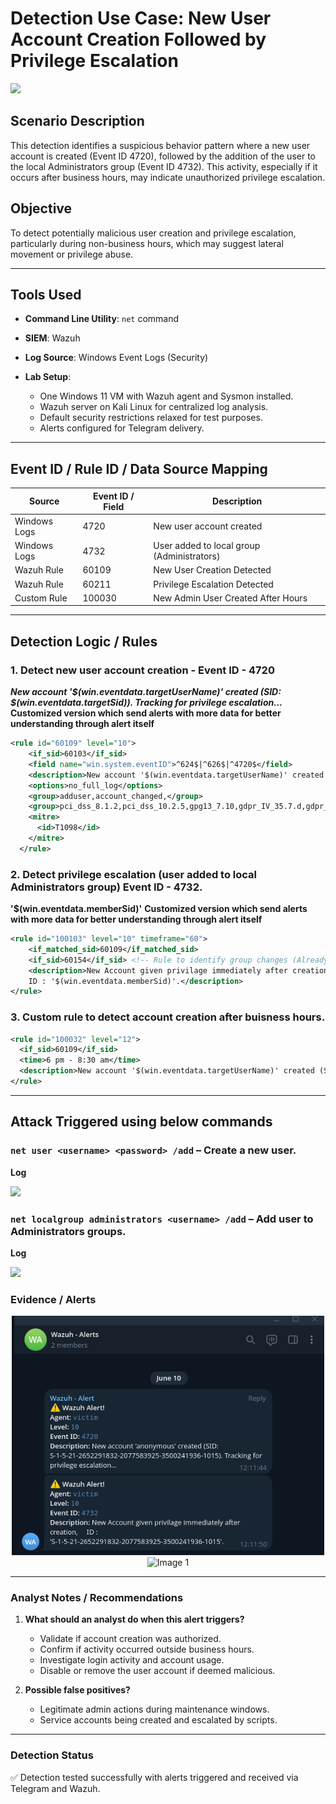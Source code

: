 # Detection Use Case: New User Account Creation Followed by Privilege Escalation
![](./assets/user_escalation.jpg)

## Scenario Description
This detection identifies a suspicious behavior pattern where a new user account is created (Event ID 4720), followed by the addition of the user to the local Administrators group (Event ID 4732). This activity, especially if it occurs after business hours, may indicate unauthorized privilege escalation.

## Objective
To detect potentially malicious user creation and privilege escalation, particularly during non-business hours, which may suggest lateral movement or privilege abuse.

---

## Tools Used
- **Command Line Utility**: `net` command

- **SIEM**: Wazuh
- **Log Source**: Windows Event Logs (Security)
- **Lab Setup**:
  - One Windows 11 VM with Wazuh agent and Sysmon installed.
  - Wazuh server on Kali Linux for centralized log analysis.
  - Default security restrictions relaxed for test purposes.
  - Alerts configured for Telegram delivery.

---

## Event ID / Rule ID / Data Source Mapping
| Source        | Event ID / Field | Description                              |
|---------------|------------------|------------------------------------------|
| Windows Logs  | 4720             | New user account created                 |
| Windows Logs  | 4732             | User added to local group (Administrators) |
| Wazuh Rule    | 60109            | New User Creation Detected               |
| Wazuh Rule    | 60211            | Privilege Escalation Detected            |
| Custom Rule   | 100030           | New Admin User Created After Hours       |

---

## Detection Logic / Rules

### 1. Detect new user account creation - Event ID - 4720
**_<description>New account '$(win.eventdata.targetUserName)' created (SID: $(win.eventdata.targetSid)). Tracking for privilege escalation...</description>_**
**Customized version which send alerts with more data for better understanding through alert itself**

```xml
<rule id="60109" level="10">
    <if_sid>60103</if_sid>
    <field name="win.system.eventID">^624$|^626$|^4720$</field>
    <description>New account '$(win.eventdata.targetUserName)' created (SID: $(win.eventdata.targetSid)). Tracking for privilege escalation...</description>
    <options>no_full_log</options>
    <group>adduser,account_changed,</group>
    <group>pci_dss_8.1.2,pci_dss_10.2.5,gpg13_7.10,gdpr_IV_35.7.d,gdpr_IV_32.2,hipaa_164.312.a.2.I,hipaa_164.312.a.2.II,hipaa_164.312.b,nist_800_53_AC.2,nist_800_53_IA.4,nist_800_53_AU.14,nist_800_53_AC.7,tsc_CC6.8,tsc_CC7.2,tsc_CC7.3,</group>
    <mitre>
      <id>T1098</id>
    </mitre>
  </rule>
```

### 2. Detect privilege escalation (user added to local Administrators group) Event ID - 4732.

**'$(win.eventdata.memberSid)'**
**Customized version which send alerts with more data for better understanding through alert itself**

```xml
<rule id="100103" level="10" timeframe="60">
    <if_matched_sid>60109</if_matched_sid>
    <if_sid>60154</if_sid> <!-- Rule to identify group changes (Already exist) -->
    <description>New Account given privilage immediately after creation,
    ID : '$(win.eventdata.memberSid)'.</description>
</rule>
```

### 3. Custom rule to detect account creation after buisness hours.

```xml
<rule id="100032" level="12">
  <if_sid>60109</if_sid>
  <time>6 pm - 8:30 am</time>
  <description>New account '$(win.eventdata.targetUserName)' created (SID: $(win.eventdata.targetSid)). After Buisness Hours</description>
</rule>
```

---

## Attack Triggered using below commands

### `net user <username> <password> /add` – Create a new user.

**Log** 

![](./assets/user_add_log.png)

   
### `net localgroup administrators <username> /add` – Add user to Administrators groups.

**Log**

![](./assets/privilage_given.pmg)
    


### Evidence / Alerts

<p align="center">
  <img src="./assets/user_telegram.png" alt="Image 1" width="500"/>
  <img src="./assets/priv_telegram.png" alt="Image 1" width="500"/>
</p>


---

### Analyst Notes / Recommendations
1. **What should an analyst do when this alert triggers?**
   - Validate if account creation was authorized.
   - Confirm if activity occurred outside business hours.
   - Investigate login activity and account usage.
   - Disable or remove the user account if deemed malicious.

2. **Possible false positives?**
   - Legitimate admin actions during maintenance windows.
   - Service accounts being created and escalated by scripts.

---

### Detection Status
✅ Detection tested successfully with alerts triggered and received via Telegram and Wazuh.
